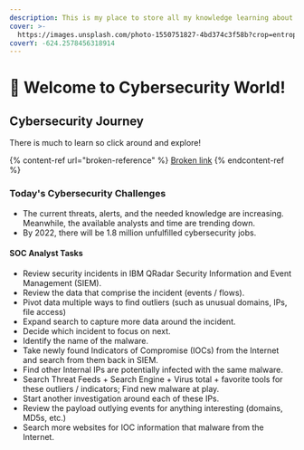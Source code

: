 ```yaml
---
description: This is my place to store all my knowledge learning about cybersecurity.
cover: >-
  https://images.unsplash.com/photo-1550751827-4bd374c3f58b?crop=entropy&cs=tinysrgb&fm=jpg&ixid=MnwxOTcwMjR8MHwxfHNlYXJjaHw0fHxzZWN1cml0eXxlbnwwfHx8fDE2NjE5ODk3Mzk&ixlib=rb-1.2.1&q=80
coverY: -624.2578456318914
---
```


# 💭 Welcome to Cybersecurity World!

## Cybersecurity Journey

There is much to learn so click around and explore!

{% content-ref url="broken-reference" %}
[Broken link](broken-reference)
{% endcontent-ref %}

### Today's Cybersecurity Challenges

* The current threats, alerts, and the needed knowledge are increasing. Meanwhile, the available analysts and time are trending down.
* By 2022, there will be 1.8 million unfulfilled cybersecurity jobs.

#### SOC Analyst Tasks

* Review security incidents in IBM QRadar Security Information and Event Management (SIEM).
* Review the data that comprise the incident (events / flows).
* Pivot data multiple ways to find outliers (such as unusual domains, IPs, file access)
* Expand search to capture more data around the incident.
* Decide which incident to focus on next.
* Identify the name of the malware.
* Take newly found Indicators of Compromise (IOCs) from the Internet and search from them back in SIEM.
* Find other Internal IPs are potentially infected with the same malware.
* Search Threat Feeds + Search Engine + Virus total + favorite tools for these outliers / indicators; Find new malware at play.
* Start another investigation around each of these IPs.
* Review the payload outlying events for anything interesting (domains, MD5s, etc.)
* Search more websites for IOC information that malware from the Internet.
